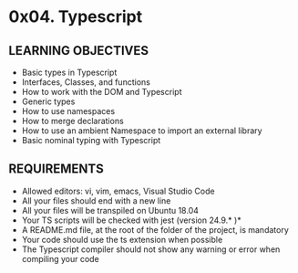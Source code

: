 # 0x04. Typescript

## LEARNING OBJECTIVES
- Basic types in Typescript
- Interfaces, Classes, and functions
- How to work with the DOM and Typescript
- Generic types
- How to use namespaces
- How to merge declarations
- How to use an ambient Namespace to import an external library
- Basic nominal typing with Typescript

## REQUIREMENTS
- Allowed editors: vi, vim, emacs, Visual Studio Code
- All your files should end with a new line
- All your files will be transpiled on Ubuntu 18.04
- Your TS scripts will be checked with jest (version 24.9.* )*
- A README.md file, at the root of the folder of the project, is mandatory
- Your code should use the ts extension when possible
- The Typescript compiler should not show any warning or error when compiling your code


